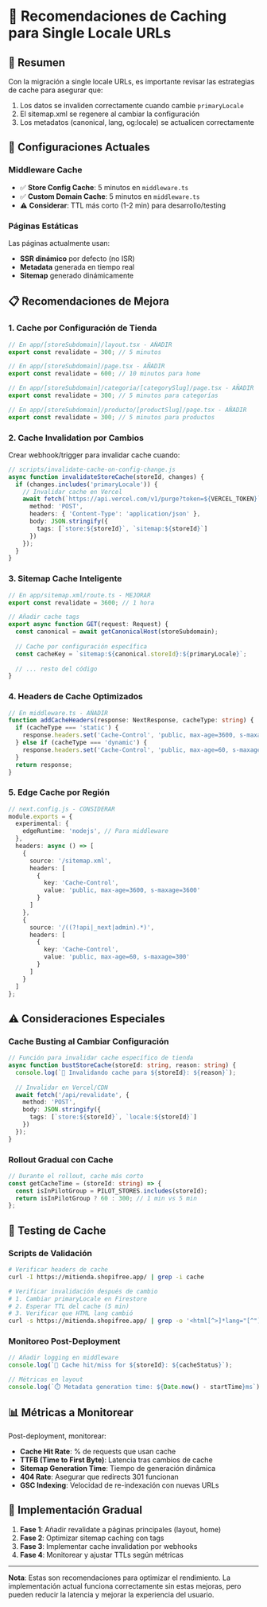 # 🚀 Recomendaciones de Caching para Single Locale URLs

## 📝 Resumen

Con la migración a single locale URLs, es importante revisar las estrategias de cache para asegurar que:
1. Los datos se invaliden correctamente cuando cambie `primaryLocale`
2. El sitemap.xml se regenere al cambiar la configuración
3. Los metadatos (canonical, lang, og:locale) se actualicen correctamente

## 🔧 Configuraciones Actuales

### Middleware Cache
- ✅ **Store Config Cache**: 5 minutos en `middleware.ts`
- ✅ **Custom Domain Cache**: 5 minutos en `middleware.ts`
- ⚠️  **Considerar**: TTL más corto (1-2 min) para desarrollo/testing

### Páginas Estáticas
Las páginas actualmente usan:
- **SSR dinámico** por defecto (no ISR)
- **Metadata** generada en tiempo real
- **Sitemap** generado dinámicamente

## 📋 Recomendaciones de Mejora

### 1. Cache por Configuración de Tienda

```typescript
// En app/[storeSubdomain]/layout.tsx - AÑADIR
export const revalidate = 300; // 5 minutos

// En app/[storeSubdomain]/page.tsx - AÑADIR
export const revalidate = 600; // 10 minutos para home

// En app/[storeSubdomain]/categoria/[categorySlug]/page.tsx - AÑADIR
export const revalidate = 300; // 5 minutos para categorías

// En app/[storeSubdomain]/producto/[productSlug]/page.tsx - AÑADIR
export const revalidate = 300; // 5 minutos para productos
```

### 2. Cache Invalidation por Cambios

Crear webhook/trigger para invalidar cache cuando:

```typescript
// scripts/invalidate-cache-on-config-change.js
async function invalidateStoreCache(storeId, changes) {
  if (changes.includes('primaryLocale')) {
    // Invalidar cache en Vercel
    await fetch(`https://api.vercel.com/v1/purge?token=${VERCEL_TOKEN}`, {
      method: 'POST',
      headers: { 'Content-Type': 'application/json' },
      body: JSON.stringify({
        tags: [`store:${storeId}`, `sitemap:${storeId}`]
      })
    });
  }
}
```

### 3. Sitemap Cache Inteligente

```typescript
// En app/sitemap.xml/route.ts - MEJORAR
export const revalidate = 3600; // 1 hora

// Añadir cache tags
export async function GET(request: Request) {
  const canonical = await getCanonicalHost(storeSubdomain);
  
  // Cache por configuración específica
  const cacheKey = `sitemap:${canonical.storeId}:${primaryLocale}`;
  
  // ... resto del código
}
```

### 4. Headers de Cache Optimizados

```typescript
// En middleware.ts - AÑADIR
function addCacheHeaders(response: NextResponse, cacheType: string) {
  if (cacheType === 'static') {
    response.headers.set('Cache-Control', 'public, max-age=3600, s-maxage=3600');
  } else if (cacheType === 'dynamic') {
    response.headers.set('Cache-Control', 'public, max-age=60, s-maxage=300');
  }
  return response;
}
```

### 5. Edge Cache por Región

```typescript
// next.config.js - CONSIDERAR
module.exports = {
  experimental: {
    edgeRuntime: 'nodejs', // Para middleware
  },
  headers: async () => [
    {
      source: '/sitemap.xml',
      headers: [
        {
          key: 'Cache-Control',
          value: 'public, max-age=3600, s-maxage=3600'
        }
      ]
    },
    {
      source: '/((?!api|_next|admin).*)',
      headers: [
        {
          key: 'Cache-Control', 
          value: 'public, max-age=60, s-maxage=300'
        }
      ]
    }
  ]
};
```

## ⚠️ Consideraciones Especiales

### Cache Busting al Cambiar Configuración
```typescript
// Función para invalidar cache específico de tienda
async function bustStoreCache(storeId: string, reason: string) {
  console.log(`🔄 Invalidando cache para ${storeId}: ${reason}`);
  
  // Invalidar en Vercel/CDN
  await fetch('/api/revalidate', {
    method: 'POST',
    body: JSON.stringify({ 
      tags: [`store:${storeId}`, `locale:${storeId}`] 
    })
  });
}
```

### Rollout Gradual con Cache
```typescript
// Durante el rollout, cache más corto
const getCacheTime = (storeId: string) => {
  const isInPilotGroup = PILOT_STORES.includes(storeId);
  return isInPilotGroup ? 60 : 300; // 1 min vs 5 min
};
```

## 🧪 Testing de Cache

### Scripts de Validación
```bash
# Verificar headers de cache
curl -I https://mitienda.shopifree.app/ | grep -i cache

# Verificar invalidación después de cambio
# 1. Cambiar primaryLocale en Firestore
# 2. Esperar TTL del cache (5 min)
# 3. Verificar que HTML lang cambió
curl -s https://mitienda.shopifree.app/ | grep -o '<html[^>]*lang="[^"]*"'
```

### Monitoreo Post-Deployment
```typescript
// Añadir logging en middleware
console.log(`🎯 Cache hit/miss for ${storeId}: ${cacheStatus}`);

// Métricas en layout
console.log(`⏱️ Metadata generation time: ${Date.now() - startTime}ms`);
```

## 📊 Métricas a Monitorear

Post-deployment, monitorear:
- **Cache Hit Rate**: % de requests que usan cache
- **TTFB (Time to First Byte)**: Latencia tras cambios de cache
- **Sitemap Generation Time**: Tiempo de generación dinâmica
- **404 Rate**: Asegurar que redirects 301 funcionan
- **GSC Indexing**: Velocidad de re-indexación con nuevas URLs

## 🚀 Implementación Gradual

1. **Fase 1**: Añadir revalidate a páginas principales (layout, home)
2. **Fase 2**: Optimizar sitemap caching con tags
3. **Fase 3**: Implementar cache invalidation por webhooks
4. **Fase 4**: Monitorear y ajustar TTLs según métricas

---

**Nota**: Estas son recomendaciones para optimizar el rendimiento. La implementación actual funciona correctamente sin estas mejoras, pero pueden reducir la latencia y mejorar la experiencia del usuario.
